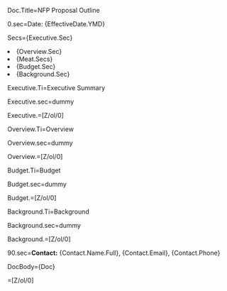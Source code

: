 Doc.Title=NFP Proposal Outline

0.sec=Date: {EffectiveDate.YMD}

Secs={Executive.Sec}<li>{Overview.Sec}<li>{Meat.Secs}<li>{Budget.Sec}<li>{Background.Sec}

Executive.Ti=Executive Summary

Executive.sec=dummy

Executive.=[Z/ol/0]

Overview.Ti=Overview

Overview.sec=dummy

Overview.=[Z/ol/0]

Budget.Ti=Budget

Budget.sec=dummy

Budget.=[Z/ol/0]

Background.Ti=Background

Background.sec=dummy

Background.=[Z/ol/0]

90.sec=<b>Contact:</b> {Contact.Name.Full}, {Contact.Email}, {Contact.Phone}

DocBody={Doc}

=[Z/ol/0]